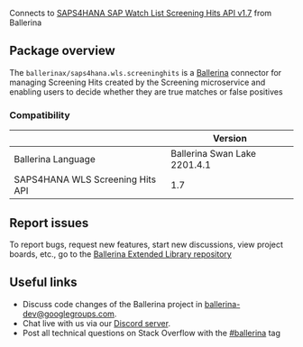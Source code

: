 Connects to [SAPS4HANA SAP Watch List Screening Hits API v1.7](https://api.sap.com/api/ScreeningHits/resource) from Ballerina

## Package overview
The `ballerinax/saps4hana.wls.screeninghits` is a [Ballerina](https://ballerina.io/) connector for managing Screening Hits created by the Screening microservice and enabling users to decide whether they are true matches or false positives

### Compatibility
|                                   | Version                      |
|-----------------------------------|------------------------------|
| Ballerina Language                | Ballerina Swan Lake 2201.4.1 |
| SAPS4HANA WLS Screening Hits API  | 1.7                          |
 
## Report issues
To report bugs, request new features, start new discussions, view project boards, etc., go to the [Ballerina Extended Library repository](https://github.com/ballerina-platform/ballerina-extended-library)

## Useful links
- Discuss code changes of the Ballerina project in [ballerina-dev@googlegroups.com](mailto:ballerina-dev@googlegroups.com).
- Chat live with us via our [Discord server](https://discord.gg/ballerinalang).
- Post all technical questions on Stack Overflow with the [#ballerina](https://stackoverflow.com/questions/tagged/ballerina) tag
